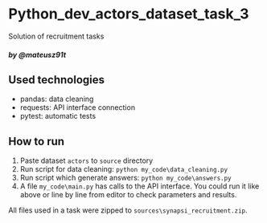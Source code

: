 # Python_dev_actors_dataset_task_3
Solution of recruitment tasks
##### by @mateusz91t

## Used technologies
* pandas: data cleaning
* requests: API interface connection
* pytest: automatic tests

## How to run
1. Paste dataset `actors` to `source` directory
2. Run script for data cleaning: `python my_code\data_cleaning.py`
3. Run script which generate answers: `python my_code\answers.py`
4. A file `my_code\main.py` has calls to the API interface. You could run it like above or line by line from editor to check parameters and results.

All files used in a task were zipped to `sources\synapsi_recruitment.zip`.